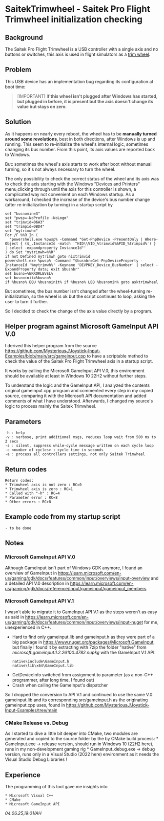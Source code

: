 # SaitekTrimwheel - Saitek Pro Flight Trimwheel initialization checking

## Background

The Saitek Pro Flight Trimwheel is a USB controller with a single axis and no buttons or switches,
this axis is used in flight simulators as a [trim wheel](https://pilotinstitute.com/aircraft-trim-explained/).

## Problem

This USB device has an implementation bug regarding its configuration at boot time:
> [IMPORTANT]
> __If this wheel isn't plugged after Windows has started, but plugged in before, it is present but the axis doesn't change its value but stays on zero__.

## Solution

As it happens on nearly every reboot, the wheel has to be __manually turned around some revolutions__, best in both directions, after Windows is up and running.
This seem to re-initialize the wheel's internal logic, sometimes changing its bus number. From this point, its axis values are reported back to Windows.

But: sometimes the wheel's axis starts to work after boot without manual turning, so it's not always necessary to turn the wheel.

The only possibility to check the correct status of the wheel and its axis was to check the axis starting with the Windows "Devices and Printers" menu,clicking through until the axis for this controller is shown, a complicated way not convenient on each Windows startup. As a workaround, I checked the increase of the device's bus number change (after re-initialization by turning) in a startup script by
```
set "busnomin=3"
set "pwsp=-NoProfile -NoLogo"
set "trimvid=06A3"
set "trimpid=0BD4"
set "mytrimwh="
For /F %%R In (
  'powershell.exe %pwsp% -Command "Get-PnpDevice -PresentOnly | Where-Object { ($_.InstanceId -match '^HID\\VID_%trimvid%&PID_%trimpid%') } | select -expandproperty InstanceId"'
) do Set "mytrimwh=%%R"
if not Defined mytrimwh goto nixtrimvid
powershell.exe %pwsp% -Command "$busnbr=Get-PnpDeviceProperty -InstanceId '%mytrimwh%' -Keyname 'DEVPKEY_Device_BusNumber' | select -ExpandProperty data; exit $busnbr"
set busno=%ERRORLEVEL%
set busnoinit=%busno%
if %busno% EQU %busnoinit% if %busno% LEQ %busnomin% goto asktrimwheel
```
But sometimes, the bus number isn't changed after the wheel-turning re-initialization, so the wheel is ok but the script continues to loop, asking the user to turn it further.

So I decided to check the change of the axis value directly by a program.

## Helper program against Microsoft GameInput API V.0

I derived this helper program from the source https://github.com/MysteriousJ/Joystick-Input-Examples/blob/main/src/gameinput.cpp
to have a scriptable method to check the value of the Saitek Pro Flight Trimwheel axis in a startup script.

It works by calling the Microsoft GameInput API V.0, this environment should be available at least in Windows 10 22H2
without further steps.

To understand the logic and the GameInput API, I analyzed the contents original gameinput.cpp program and commented every step
in my copied source, comparing it with the Microsoft API documentation and added comments of what I have understood.
Afterwards, I changed my source's logic to process mainly the Saitek Trimwheel.

## Parameters

	-h : help
	-v : verbose, print additional msgs, reduces loop wait from 500 ms to 2 secs
	-s : silent, suppress while-cycle message written on each cycle loop
	-c <number of cycles> : cycle time in seconds
	-a : process all controllers settings, not only Saitek Trimwheel

## Return codes

	Return codes:
	* Trimwheel axis is not zero : RC=0
	* Trimwheel axis is zero : RC=1
	* Called with "-h" : RC=4
	* Parameter error : RC=8
	* Other errors : RC>8

## Example code from my startup script

    - to be done

## Notes

### Microsoft GameInput API V.0

Although GameInput isn't part of Windows GDK anymore, I found an overview of GameInput in
https://learn.microsoft.com/en-us/gaming/gdk/docs/features/common/input/overviews/input-overview
and a detailed API V.0 description in
https://learn.microsoft.com/en-us/gaming/gdk/docs/reference/input/gameinput/gameinput_members

### Microsoft GameInput API V.1

I wasn't able to migrate it to GameInput API V.1 as the steps weren't as easy as said in
https://learn.microsoft.com/en-us/gaming/gdk/docs/features/common/input/overviews/input-nuget
for me, unexperienced in C++.
* Hard to find only gameinput.lib and gameinput.h as they were part of a big package in
  https://www.nuget.org/packages/Microsoft.GameInput, but finally I found it by extracting with 7zip
  the folder "native" from _microsoft.gameinput.1.2.26100.4782.nupkg_ with the GameInput V.1 API:
  ```
  native\include\GameInput.h
  native\lib\x64\GameInput.lib
  ```
* GetDeviceInfo switched from assignment to parameter (as a non-C++ programmer, after long time, I found out)
* Crash when calling the GameInput's dispatcher

So I dropped the conversion to API V.1 and continued to use the same V.0 gameinput.lib and its corresponding src/gameinput.h as the originating gameinput.cpp uses, found in https://github.com/MysteriousJ/Joystick-Input-Examples/tree/main

### CMake Release vs. Debug

As I started to dive a little bit deeper into CMake, two modules are generated and copied to the source folder by the by CMake build process:
	* GameInput.exe	-> release version, should run in Windows 10 (22H2 here), runs in my non-development gaming rig
	* GameInput_debug.exe -> debug version, runs only in a Visual Studio (2022 here) environment as it needs the Visual Studio Debug Libraries !

## Experience

The programming of this tool gave me insights into

	* Microsoft Visual C++
	* CMake
	* Microsoft GameInput API

_04.06.25,19:01/AH_

